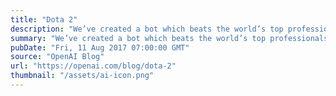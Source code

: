 ```yaml
---
title: "Dota 2"
description: "We’ve created a bot which beats the world’s top professionals at 1v1 matches of Dota 2 under standard tournament rules. The bot learned the game from scratch by self-play, and does not use imitation learning or tree search. This is a step towards building AI systems which accomplish well-defined goals in messy, complicated situations involving real humans."
summary: "We’ve created a bot which beats the world’s top professionals at 1v1 matches of Dota 2 under standard tournament rules. The bot learned the game from scratch by self-play, and does not use imitation learning or tree search. This is a step towards building AI systems which accomplish well-defined goals in messy, complicated situations involving real humans."
pubDate: "Fri, 11 Aug 2017 07:00:00 GMT"
source: "OpenAI Blog"
url: "https://openai.com/blog/dota-2"
thumbnail: "/assets/ai-icon.png"
---
```


